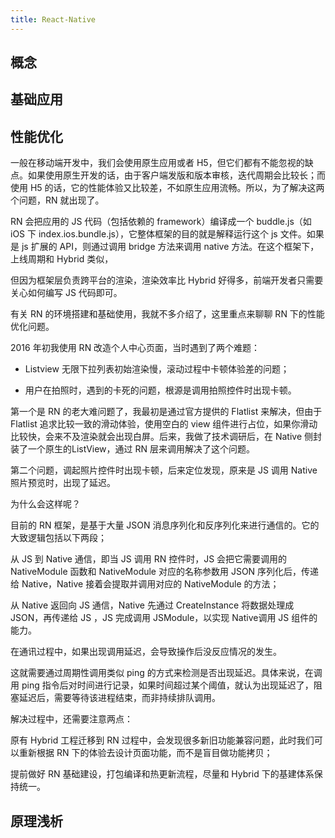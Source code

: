 ```yaml
---
title: React-Native
---
```


## 概念

## 基础应用

## 性能优化

一般在移动端开发中，我们会使用原生应用或者 H5，但它们都有不能忽视的缺点。如果使用原生开发的话，由于客户端发版和版本审核，迭代周期会比较长；而使用 H5 的话，它的性能体验又比较差，不如原生应用流畅。所以，为了解决这两个问题，RN 就出现了。

RN 会把应用的 JS 代码（包括依赖的 framework）编译成一个 buddle.js（如 iOS 下 index.ios.bundle.js），它整体框架的目的就是解释运行这个 js 文件。如果是 js 扩展的 API，则通过调用 bridge 方法来调用 native 方法。在这个框架下，上线周期和 Hybrid 类似，

但因为框架层负责跨平台的渲染，渲染效率比 Hybrid 好得多，前端开发者只需要关心如何编写 JS 代码即可。

有关 RN 的环境搭建和基础使用，我就不多介绍了，这里重点来聊聊 RN 下的性能优化问题。

2016 年初我使用 RN 改造个人中心页面，当时遇到了两个难题：

- Listview 无限下拉列表初始渲染慢，滚动过程中卡顿体验差的问题；

- 用户在拍照时，遇到的卡死的问题，根源是调用拍照控件时出现卡顿。

第一个是 RN 的老大难问题了，我最初是通过官方提供的 Flatlist 来解决，但由于 Flatlist 追求比较一致的滑动体验，使用空白的 view 组件进行占位，如果你滑动比较快，会来不及渲染就会出现白屏。后来，我做了技术调研后，在 Native 侧封装了一个原生的ListView，通过 RN 层来调用解决了这个问题。

第二个问题，调起照片控件时出现卡顿，后来定位发现，原来是 JS 调用 Native 照片预览时，出现了延迟。

为什么会这样呢？

目前的 RN 框架，是基于大量 JSON 消息序列化和反序列化来进行通信的。它的大致逻辑包括以下两段；

从 JS 到 Native 通信，即当 JS 调用 RN 控件时，JS 会把它需要调用的 NativeModule 函数和 NativeModule 对应的名称参数用 JSON 序列化后，传递给 Native，Native 接着会提取并调用对应的 NativeModule 的方法；

从 Native 返回向 JS 通信，Native 先通过 CreateInstance 将数据处理成 JSON，再传递给 JS ，JS 完成调用 JSModule，以实现 Native调用 JS 组件的能力。

在通讯过程中，如果出现调用延迟，会导致操作后没反应情况的发生。

这就需要通过周期性调用类似 ping 的方式来检测是否出现延迟。具体来说，在调用 ping 指令后对时间进行记录，如果时间超过某个阈值，就认为出现延迟了，阻塞延迟后，需要等待该进程结束，而非持续排队调用。

解决过程中，还需要注意两点：

原有 Hybrid 工程迁移到 RN 过程中，会发现很多新旧功能兼容问题，此时我们可以重新根据 RN 下的体验去设计页面功能，而不是盲目做功能拷贝；

提前做好 RN 基础建设，打包编译和热更新流程，尽量和 Hybrid 下的基建体系保持统一。





## 原理浅析


